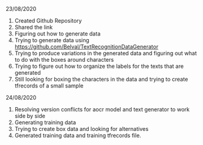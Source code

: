 23/08/2020

1. Created Github Repository
2. Shared the link
3. Figuring out how to generate data
4. Trying to generate data using https://github.com/Belval/TextRecognitionDataGenerator
5. Trying to produce variations in the generated data and figuring out what to do with the boxes around characters
6. Trying to figure out how to organize the labels for the texts that are generated
7. Still looking for boxing the characters in the data and trying to create tfrecords of a small sample 

24/08/2020

1. Resolving version conflicts for aocr model and text generator to work side by side
2. Generating training data
3. Trying to create box data and looking for alternatives
4. Generated training data and training tfrecords file.

